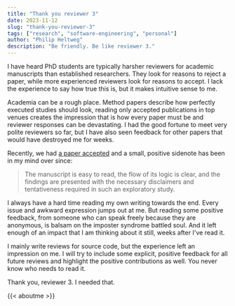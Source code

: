 ```yaml
---
title: "Thank you reviewer 3"
date: 2023-11-12
slug: "thank-you-reviewer-3"
tags: ["research", "software-engineering", "personal"]
author: "Philip Heltweg"
description: "Be friendly. Be like reviewer 3."
---
```


I have heard PhD students are typically harsher reviewers for academic manuscripts than established researchers. They look for reasons to reject a paper, while more experienced reviewers look for reasons to accept. I lack the experience to say how true this is, but it makes intuitive sense to me.

Academia can be a rough place. Method papers describe how perfectly executed studies should look, reading only accepted publications in top venues creates the impression that is how every paper must be and reviewer responses can be devastating. I had the good fortune to meet very polite reviewers so far, but I have also seen feedback for other papers that would have destroyed me for weeks.

Recently, we had [a paper accepted](/posts/a-systematic-analysis-of-problems-in-open-collaborative-data-engineering/) and a small, positive sidenote has been in my mind over since:

> The manuscript is easy to read, the flow of its logic is clear, and the findings are presented with the necessary disclaimers and tentativeness required in such an exploratory study.

I always have a hard time reading my own writing towards the end. Every issue and awkward expression jumps out at me. But reading some positive feedback, from someone who can speak freely because they are anonymous, is balsam on the imposter syndrome battled soul. And it left enough of an impact that I am thinking about it still, weeks after I've read it.

I mainly write reviews for source code, but the experience left an impression on me. I will try to include some explicit, positive feedback for all future reviews and highlight the positive contributions as well. You never know who needs to read it.

Thank you, reviewer 3. I needed that.

{{< aboutme >}}